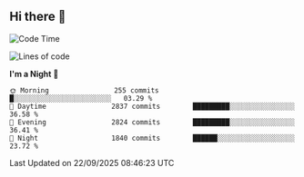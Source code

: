 ## Hi there 👋

<!--
**Wangmerlyn/Wangmerlyn** is a ✨ _special_ ✨ repository because its `README.md` (this file) appears on your GitHub profile.

Here are some ideas to get you started:

- 🔭 I’m currently working on ...
- 🌱 I’m currently learning ...
- 👯 I’m looking to collaborate on ...
- 🤔 I’m looking for help with ...
- 💬 Ask me about ...
- 📫 How to reach me: ...
- 😄 Pronouns: ...
- ⚡ Fun fact: ...
-->
<!--START_SECTION:waka-->
![Code Time](http://img.shields.io/badge/Code%20Time-574%20hrs%2035%20mins-blue)

![Lines of code](https://img.shields.io/badge/From%20Hello%20World%20I%27ve%20Written-43.2%20million%20lines%20of%20code-blue)

**I'm a Night 🦉** 

```text
🌞 Morning                255 commits         █░░░░░░░░░░░░░░░░░░░░░░░░   03.29 % 
🌆 Daytime                2837 commits        █████████░░░░░░░░░░░░░░░░   36.58 % 
🌃 Evening                2824 commits        █████████░░░░░░░░░░░░░░░░   36.41 % 
🌙 Night                  1840 commits        ██████░░░░░░░░░░░░░░░░░░░   23.72 % 
```



 Last Updated on 22/09/2025 08:46:23 UTC
<!--END_SECTION:waka-->
